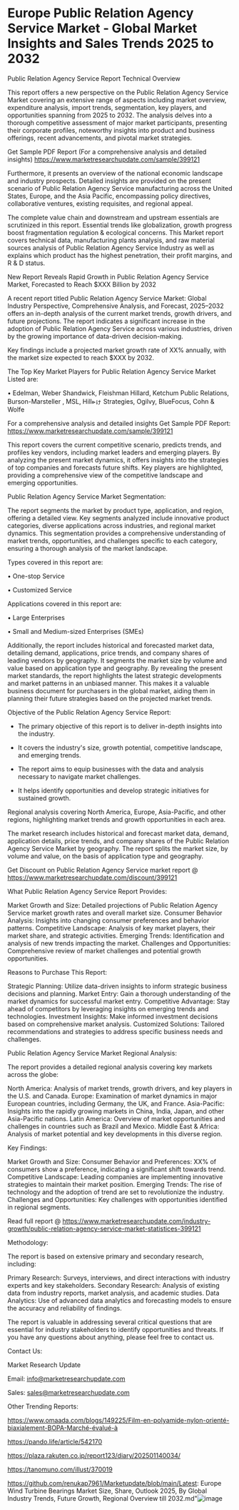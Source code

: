 # Europe Public Relation Agency Service Market - Global Market Insights and Sales Trends 2025 to 2032
Public Relation Agency Service Report Technical Overview

This report offers a new perspective on the Public Relation Agency Service Market covering an extensive range of aspects including market overview, expenditure analysis, import trends, segmentation, key players, and opportunities spanning from 2025 to 2032. The analysis delves into a thorough competitive assessment of major market participants, presenting their corporate profiles, noteworthy insights into product and business offerings, recent advancements, and pivotal market strategies.

Get Sample PDF Report (For a comprehensive analysis and detailed insights) https://www.marketresearchupdate.com/sample/399121

Furthermore, it presents an overview of the national economic landscape and industry prospects. Detailed insights are provided on the present scenario of Public Relation Agency Service manufacturing across the United States, Europe, and the Asia Pacific, encompassing policy directives, collaborative ventures, existing requisites, and regional appeal.

The complete value chain and downstream and upstream essentials are scrutinized in this report. Essential trends like globalization, growth progress boost fragmentation regulation & ecological concerns. This Market report covers technical data, manufacturing plants analysis, and raw material sources analysis of Public Relation Agency Service Industry as well as explains which product has the highest penetration, their profit margins, and R & D status.

New Report Reveals Rapid Growth in Public Relation Agency Service Market, Forecasted to Reach $XXX Billion by 2032

A recent report titled Public Relation Agency Service Market: Global Industry Perspective, Comprehensive Analysis, and Forecast, 2025–2032 offers an in-depth analysis of the current market trends, growth drivers, and future projections. The report indicates a significant increase in the adoption of Public Relation Agency Service across various industries, driven by the growing importance of data-driven decision-making.

Key findings include a projected market growth rate of XX% annually, with the market size expected to reach $XXX by 2032.

The Top Key Market Players for Public Relation Agency Service Market Listed are:

• Edelman, Weber Shandwick, Fleishman Hillard, Ketchum Public Relations, Burson-Marsteller , MSL, Hill⩺ゖ Strategies, Ogilvy, BlueFocus, Cohn & Wolfe

For a comprehensive analysis and detailed insights Get Sample PDF Report: https://www.marketresearchupdate.com/sample/399121

This report covers the current competitive scenario, predicts trends, and profiles key vendors, including market leaders and emerging players. By analyzing the present market dynamics, it offers insights into the strategies of top companies and forecasts future shifts. Key players are highlighted, providing a comprehensive view of the competitive landscape and emerging opportunities.

Public Relation Agency Service Market Segmentation:

The report segments the market by product type, application, and region, offering a detailed view. Key segments analyzed include innovative product categories, diverse applications across industries, and regional market dynamics. This segmentation provides a comprehensive understanding of market trends, opportunities, and challenges specific to each category, ensuring a thorough analysis of the market landscape.

Types covered in this report are:

• One-stop Service

• Customized Service

Applications covered in this report are:

• Large Enterprises

• Small and Medium-sized Enterprises (SMEs)

Additionally, the report includes historical and forecasted market data, detailing demand, applications, price trends, and company shares of leading vendors by geography. It segments the market size by volume and value based on application type and geography. By revealing the present market standards, the report highlights the latest strategic developments and market patterns in an unbiased manner. This makes it a valuable business document for purchasers in the global market, aiding them in planning their future strategies based on the projected market trends.

Objective of the Public Relation Agency Service Report:

- The primary objective of this report is to deliver in-depth insights into the industry.

- It covers the industry's size, growth potential, competitive landscape, and emerging trends.

- The report aims to equip businesses with the data and analysis necessary to navigate market challenges.

- It helps identify opportunities and develop strategic initiatives for sustained growth.

Regional analysis covering North America, Europe, Asia-Pacific, and other regions, highlighting market trends and growth opportunities in each area.

The market research includes historical and forecast market data, demand, application details, price trends, and company shares of the Public Relation Agency Service Market by geography. The report splits the market size, by volume and value, on the basis of application type and geography.

Get Discount on Public Relation Agency Service market report @ https://www.marketresearchupdate.com/discount/399121

What Public Relation Agency Service Report Provides:

Market Growth and Size: Detailed projections of Public Relation Agency Service market growth rates and overall market size.
Consumer Behavior Analysis: Insights into changing consumer preferences and behavior patterns.
Competitive Landscape: Analysis of key market players, their market share, and strategic activities.
Emerging Trends: Identification and analysis of new trends impacting the market.
Challenges and Opportunities: Comprehensive review of market challenges and potential growth opportunities.

Reasons to Purchase This Report:

Strategic Planning: Utilize data-driven insights to inform strategic business decisions and planning.
Market Entry: Gain a thorough understanding of the market dynamics for successful market entry.
Competitive Advantage: Stay ahead of competitors by leveraging insights on emerging trends and technologies.
Investment Insights: Make informed investment decisions based on comprehensive market analysis.
Customized Solutions: Tailored recommendations and strategies to address specific business needs and challenges.

Public Relation Agency Service Market Regional Analysis:

The report provides a detailed regional analysis covering key markets across the globe:

North America: Analysis of market trends, growth drivers, and key players in the U.S. and Canada.
Europe: Examination of market dynamics in major European countries, including Germany, the UK, and France.
Asia-Pacific: Insights into the rapidly growing markets in China, India, Japan, and other Asia-Pacific nations.
Latin America: Overview of market opportunities and challenges in countries such as Brazil and Mexico.
Middle East & Africa: Analysis of market potential and key developments in this diverse region.

Key Findings:

Market Growth and Size:
Consumer Behavior and Preferences: XX% of consumers show a preference, indicating a significant shift towards trend.
Competitive Landscape: Leading companies are implementing innovative strategies to maintain their market position.
Emerging Trends: The rise of technology and the adoption of trend are set to revolutionize the industry.
Challenges and Opportunities: Key challenges with opportunities identified in regional segments.

Read full report @ https://www.marketresearchupdate.com/industry-growth/public-relation-agency-service-market-statistices-399121

Methodology:

The report is based on extensive primary and secondary research, including:

Primary Research: Surveys, interviews, and direct interactions with industry experts and key stakeholders.
Secondary Research: Analysis of existing data from industry reports, market analysis, and academic studies.
Data Analytics: Use of advanced data analytics and forecasting models to ensure the accuracy and reliability of findings.

The report is valuable in addressing several critical questions that are essential for industry stakeholders to identify opportunities and threats. If you have any questions about anything, please feel free to contact us.

Contact Us:

Market Research Update

Email: info@marketresearchupdate.com

Sales: sales@marketresearchupdate.com

Other Trending Reports:

https://www.omaada.com/blogs/149225/Film-en-polyamide-nylon-orienté-biaxialement-BOPA-Marché-évalué-à

https://pando.life/article/542170

https://plaza.rakuten.co.jp/report123/diary/202501140034/

https://tanomuno.com/illust/370019

https://github.com/renukap7961/Marketupdate/blob/main/Latest: Europe Wind Turbine Bearings Market Size, Share, Outlook 2025, By Global Industry Trends, Future Growth, Regional Overview till 2032.md"![image](https://github.com/user-attachments/assets/09443e41-1c7e-4749-addf-0634a6c52e40)
